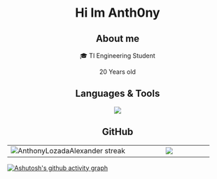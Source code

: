 <h1 align="center">Hi Im Anth0ny </h1> 

<!--Intro start-->

<!------------------------------------------------------------------------------------------------------------------------------------->
<h2 align="center">About me </h2> 
<p align="center">
🎓 TI Engineering Student
<p align="center">
  20 Years old
  </p>
<!--Intro end-->
</p>
<h2 align="center">Languages & Tools </h2>
<!--tech stack icons-->
<p align="center">
  <a href="https://skillicons.dev">
    <img src="https://skillicons.dev/icons?i=cs,cpp,java,py,kotlin,dotnet,github,vscode,idea,visualstudio&perline=12" />
  </a>
</p>
<!------------------------------------------------------------------------------------------------------------------------------------->
<h2 align = "center">GitHub </h2>
<!--- stats & Trophy (start) -->
<p align="center">
  <table align="center">
  <tr border="none">
  <td width="60%" align="center">
    <img title="🔥 Get streak stats for your profile at git.io/streak-stats" alt="AnthonyLozadaAlexander streak" src="https://github-readme-streak-stats.herokuapp.com/?user=AnthonyLozadaAlexander&theme=dark&hide_border=false" /> 
  </td>

  <td width="40%" align="center">
    <img align="center" src="https://github-readme-stats.anuraghazra1.vercel.app/api/top-langs/?username=AnthonyLozadaAlexander&theme=dark&hide_border=false&no-bg=true&no-frame=true&langs_count=10"/>
  </td>
  </tr>
  </table>
</p>        

[![Ashutosh's github activity graph](https://github-readme-activity-graph.vercel.app/graph?username=AnthonyLozadaAlexander&bg_color=0d1117&color=ffffff&line=ffff00&point=f9fafa&area=true&hide_border=true)](https://github.com/ashutosh00710/github-readme-activity-graph)
<!--- stats (end) -->

